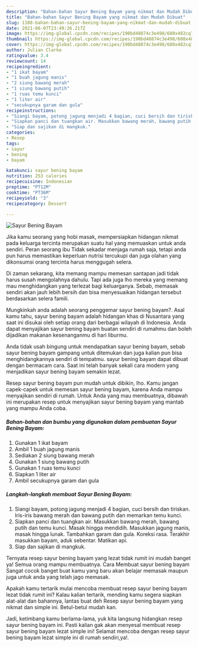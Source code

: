 ```yaml
---
description: "Bahan-bahan Sayur Bening Bayam yang nikmat dan Mudah Dibuat"
title: "Bahan-bahan Sayur Bening Bayam yang nikmat dan Mudah Dibuat"
slug: 1108-bahan-bahan-sayur-bening-bayam-yang-nikmat-dan-mudah-dibuat
date: 2021-06-07T23:49:26.217Z
image: https://img-global.cpcdn.com/recipes/190bd48874c3e498/680x482cq70/sayur-bening-bayam-foto-resep-utama.jpg
thumbnail: https://img-global.cpcdn.com/recipes/190bd48874c3e498/680x482cq70/sayur-bening-bayam-foto-resep-utama.jpg
cover: https://img-global.cpcdn.com/recipes/190bd48874c3e498/680x482cq70/sayur-bening-bayam-foto-resep-utama.jpg
author: Julian Clarke
ratingvalue: 3.4
reviewcount: 14
recipeingredient:
- "1 ikat bayam"
- "1 buah jagung manis"
- "2 siung bawang merah"
- "1 siung bawang putih"
- "1 ruas temu kunci"
- "1 liter air"
- "secukupnya garam dan gula"
recipeinstructions:
- "Siangi bayam, potong jagung menjadi 4 bagian, cuci bersih dan tiriskan. Iris-iris bawang merah dan bawang putih dan memarkan temu kunci."
- "Siapkan panci dan tuangkan air. Masukkan bawang merah, bawang putih dan temu kunci. Masak hingga mendidih. Masukkan jagung manis, masak hingga lunak. Tambahkan garam dan gula. Koreksi rasa. Terakhir masukkan bayam, aduk sebentar. Matikan api."
- "Siap dan sajikan di mangkuk."
categories:
- Resep
tags:
- sayur
- bening
- bayam

katakunci: sayur bening bayam 
nutrition: 253 calories
recipecuisine: Indonesian
preptime: "PT12M"
cooktime: "PT36M"
recipeyield: "3"
recipecategory: Dessert

---
```



![Sayur Bening Bayam](https://img-global.cpcdn.com/recipes/190bd48874c3e498/680x482cq70/sayur-bening-bayam-foto-resep-utama.jpg)

Jika kamu seorang yang hobi masak, mempersiapkan hidangan nikmat pada keluarga tercinta merupakan suatu hal yang memuaskan untuk anda sendiri. Peran seorang ibu Tidak sekadar menjaga rumah saja, tetapi anda pun harus memastikan keperluan nutrisi tercukupi dan juga olahan yang dikonsumsi orang tercinta harus menggugah selera.

Di zaman  sekarang, kita memang mampu memesan santapan jadi tidak harus susah mengolahnya dahulu. Tapi ada juga lho mereka yang memang mau menghidangkan yang terlezat bagi keluarganya. Sebab, memasak sendiri akan jauh lebih bersih dan bisa menyesuaikan hidangan tersebut berdasarkan selera famili. 



Mungkinkah anda adalah seorang penggemar sayur bening bayam?. Asal kamu tahu, sayur bening bayam adalah hidangan khas di Nusantara yang saat ini disukai oleh setiap orang dari berbagai wilayah di Indonesia. Anda dapat menyajikan sayur bening bayam buatan sendiri di rumahmu dan boleh dijadikan makanan kesenanganmu di hari liburmu.

Anda tidak usah bingung untuk mendapatkan sayur bening bayam, sebab sayur bening bayam gampang untuk ditemukan dan juga kalian pun bisa menghidangkannya sendiri di tempatmu. sayur bening bayam dapat dibuat dengan bermacam cara. Saat ini telah banyak sekali cara modern yang menjadikan sayur bening bayam semakin lezat.

Resep sayur bening bayam pun mudah untuk dibikin, lho. Kamu jangan capek-capek untuk memesan sayur bening bayam, karena Anda mampu menyajikan sendiri di rumah. Untuk Anda yang mau membuatnya, dibawah ini merupakan resep untuk menyajikan sayur bening bayam yang mantab yang mampu Anda coba.

<!--inarticleads1-->

##### Bahan-bahan dan bumbu yang digunakan dalam pembuatan Sayur Bening Bayam:

1. Gunakan 1 ikat bayam
1. Ambil 1 buah jagung manis
1. Sediakan 2 siung bawang merah
1. Gunakan 1 siung bawang putih
1. Gunakan 1 ruas temu kunci
1. Siapkan 1 liter air
1. Ambil secukupnya garam dan gula




<!--inarticleads2-->

##### Langkah-langkah membuat Sayur Bening Bayam:

1. Siangi bayam, potong jagung menjadi 4 bagian, cuci bersih dan tiriskan. Iris-iris bawang merah dan bawang putih dan memarkan temu kunci.
1. Siapkan panci dan tuangkan air. Masukkan bawang merah, bawang putih dan temu kunci. Masak hingga mendidih. Masukkan jagung manis, masak hingga lunak. Tambahkan garam dan gula. Koreksi rasa. Terakhir masukkan bayam, aduk sebentar. Matikan api.
1. Siap dan sajikan di mangkuk.




Ternyata resep sayur bening bayam yang lezat tidak rumit ini mudah banget ya! Semua orang mampu membuatnya. Cara Membuat sayur bening bayam Sangat cocok banget buat kamu yang baru akan belajar memasak maupun juga untuk anda yang telah jago memasak.

Apakah kamu tertarik mulai mencoba membuat resep sayur bening bayam lezat tidak rumit ini? Kalau kalian tertarik, mending kamu segera siapkan alat-alat dan bahannya, lantas buat deh Resep sayur bening bayam yang nikmat dan simple ini. Betul-betul mudah kan. 

Jadi, ketimbang kamu berlama-lama, yuk kita langsung hidangkan resep sayur bening bayam ini. Pasti kalian gak akan menyesal membuat resep sayur bening bayam lezat simple ini! Selamat mencoba dengan resep sayur bening bayam lezat simple ini di rumah sendiri,ya!.

